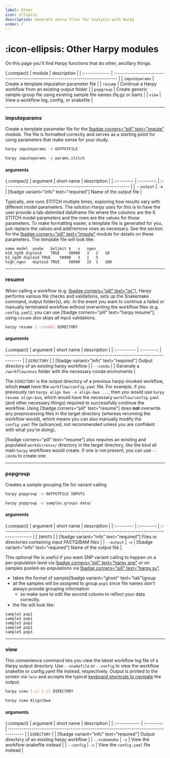 ```yaml
---
label: Other
icon: ellipsis
description: Generate extra files for analysis with Harpy
order: 7
---
```


# :icon-ellipsis: Other Harpy modules
On this page you'll find Harpy functions that do other, ancillary things.

{.compact}
| module         | description                                                                      |
| :------------- | :------------------------------------------------------------------------------- |
| `imputeparams` | Create a template imputation parameter file                                      |
| `resume`       | Continue a Harpy workflow from an existing output folder                         |
| `popgroup`     | Create generic sample-group file using existing sample file names (fq.gz or bam) |
| `view`         | View a workflow log, config, or snakefile                                        |

---

### imputeparams
Create a template parameter file for the [!badge corners="pill" text="impute"](/Workflows/impute.md) module. 
The file is formatted correctly and serves as a starting point for using parameters that make sense for your study.

```bash usage
harpy imputeparams -o OUTPUTFILE
```

```bash example
harpy imputeparams -o params.stitch
```

#### arguments
{.compact}
| argument   | short name | description                                                     |
| :--------- | :--------: | :-------------------------------------------------------------- |
| `--output` |    `-o`    | [!badge variant="info" text="required"] Name of the output file |

Typically, one runs STITCH multiple times, exploring how results vary with
different model parameters. The solution Harpy uses for this is to have the user
provide a tab-delimited dataframe file where the columns are the 6 STITCH model 
parameters and the rows are the values for those parameters. To make formatting
easier, a template file is generated for you, just replace the values and add/remove
rows as necessary. See the section for the [!badge corners="pill" text="impute"](/Workflows/impute.md)
module for details on these parameters. The template file will look like:

```text params.stitch
name model	usebx	bxlimit	k	s	ngen
k10_ng50 diploid	TRUE	50000	3	2	10
k1_ng30 diploid	TRUE	50000	3	1	5
high_ngen   diploid TRUE    50000   15  1   100
```
---

### resume
When calling a workflow (e.g. [!badge corners="pill" text="qc"](qc.md)), Harpy performs various file checks
and validations, sets up the Snakemake command, output folder(s), etc. In the event you want to continue a
failed or manually terminated workflow without overwriting the workflow files (e.g. `config.yaml`),
you can use [!badge corners="pill" text="harpy resume"]. using `resume` also skips all input validations.

```bash usage
harpy resume [--conda] DIRECTORY
```

#### arguments
{.compact}
| argument    | short name | description                                                                            |
| :---------- | :--------: | :------------------------------------------------------------------------------------- |
| `DIRECTORY` |            | [!badge variant="info" text="required"] Output directory of an existing harpy workflow |
| `--conda`   |            | Generate a `/workflow/envs` folder with the necessary conda enviroments                |

The `DIRECTORY` is the output directory of a previous harpy-invoked workflow, which **must** have the `workflow/config.yaml` file.
For example, if you previously ran `harpy align bwa -o align-bwa ...`, then you would use `harpy resume align-bwa`,
which would have the necessary `workflow/config.yaml` (and other necessary things) required to successfully continue the workflow.
Using [!badge corners="pill" text="resume"] does **not** overwrite any preprocessing files in the target directory (whereas rerunning the workflow would),
which means you can also manually modify the `config.yaml` file (advanced, not recommended unless you are confident with what you're doing).

[!badge corners="pill" text="resume"] also requires an existing and populated `workdir/envs/` directory in the target directory, like the kind all
main `harpy` workflows would create. If one is not present, you can use `--conda` to create one.

---

### popgroup
Creates a sample grouping file for variant calling

```bash usage
harpy popgroup -o OUTPUTFILE INPUTS
```

```bash usage example
harpy popgroup -o samples.groups data/
```
#### arguments
{.compact}
| argument   | short name | description                                                                                   |
| :--------- | :--------: | :-------------------------------------------------------------------------------------------- |
| `INPUTS`   |            | [!badge variant="info" text="required"] Files or directories containing input FASTQ/BAM files |
| `--output` |    `-o`    | [!badge variant="info" text="required"] Name of the output file                               |

This optional file is useful if you want SNP variant calling to happen on a
per-population level via  [!badge corners="pill" text="harpy snp"](snp.md/#populations) or on samples
pooled-as-populations via [!badge corners="pill" text="harpy sv"](SV/naibr.md/#pooled-sample-variant-calling).
- takes the format of sample[!badge variant="ghost" text="tab"]group
- all the samples will be assigned to group `pop1` since file names don't always provide grouping information
    - so make sure to edit the second column to reflect your data correctly.
- the file will look like:
```less popgroups.txt
sample1 pop1
sample2 pop1
sample3 pop2
sample4 pop1
sample5 pop3
```
---

### view
This convenience command lets you view the latest workflow log file
of a Harpy output directory. Use `--snakefile` or `--config` to view the workflow
snakefile or config.yaml file instead, respectively. Output is printed to the screen via `less` and
accepts the typical [keyboard shortcuts to navigate](https://gist.github.com/glnds/8862214) the output.

```bash usage
harpy view [-s] [-c] DIRECTORY
```

```bash example
harpy view Align/bwa
```

#### arguments
{.compact}
| argument      | short name | description                                                                            |
| :------------ | :--------: | :------------------------------------------------------------------------------------- |
| `DIRECTORY`   |            | [!badge variant="info" text="required"] Output directory of an existing harpy workflow |
| `--snakemake` |    `-s`    | View the workflow snakefile instead                                                    |
| `--config`    |    `-c`    | View the `config.yaml` file instead                                                    |
